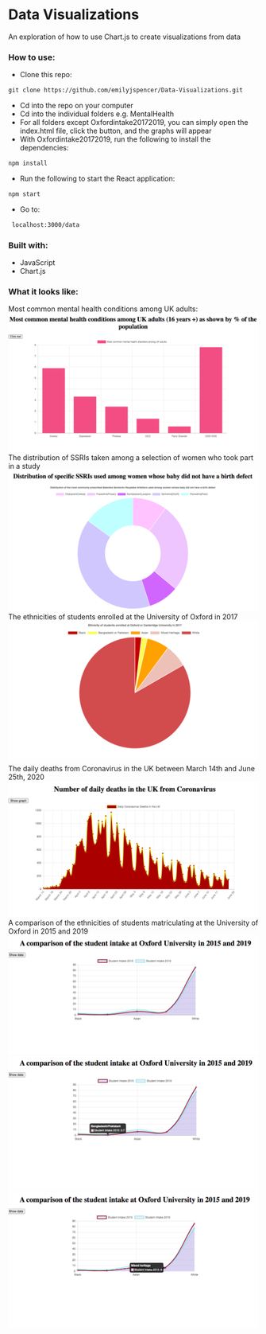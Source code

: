 # Data Visualizations

An exploration of how to use Chart.js to create visualizations from data

### How to use:

* Clone this repo:
```html
git clone https://github.com/emilyjspencer/Data-Visualizations.git
```

* Cd into the repo on your computer
* Cd into the individual folders e.g. MentalHealth
* For all folders except Oxfordintake20172019, you can simply open the index.html file, click the button, and the graphs will appear
* With Oxfordintake20172019, run the following to install the dependencies:
```html
npm install
```
* Run the following to start the React application:
```html
npm start
```
* Go to:
```html
 localhost:3000/data
```


### Built with: 
* JavaScript
* Chart.js


### What it looks like:

Most common mental health conditions among UK adults:
![mentalhealth](mentalhealth.png)
The distribution of SSRIs taken among a selection of women who took part in a study
![ssris](ssris.png)
The ethnicities of students enrolled at the University of Oxford in 2017
![oxford](oxford.png)
The daily deaths from Coronavirus in the UK between March 14th and June 25th, 2020
![coronadeathsuk](coronadeathsuk.png)
A comparison of the ethnicities of students matriculating at the University of Oxford in 2015 and 2019
![students](students.png)
![bangaldeshi](bangladeshi.png)
![mixedheritage](mixedheritage.png)